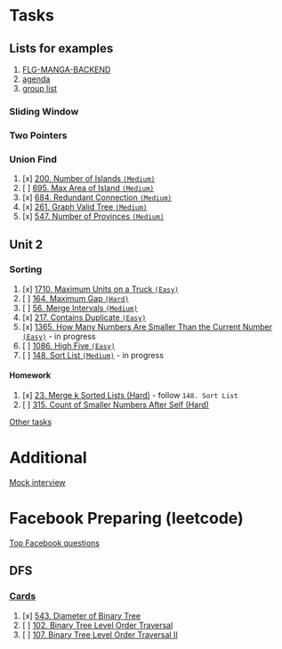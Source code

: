 # Tasks

## Lists for examples

1. [FLG-MANGA-BACKEND](https://github.com/FLG-MANGA-BACKEND/prep-materials/blob/main/dsa_syllabus.md)
2. [agenda](https://docs.google.com/document/d/1lqr1GxCn9_I1lx71g8c7WzDG5hyLkY1xsbTbMl5_BZc/edit#)
3. [group list](https://docs.google.com/spreadsheets/d/1waaB96R4zkNoPMex0CJkiOdcUmxxDI11/edit#gid=369453934)

### Sliding Window

### Two Pointers

### Union Find

1. [x] [200. Number of Islands `(Medium)`](https://leetcode.com/problems/number-of-islands/)
2. [ ] [695. Max Area of Island `(Medium)`](https://leetcode.com/problems/max-area-of-island/)
3. [x] [684. Redundant Connection `(Medium)`](https://leetcode.com/problems/redundant-connection)
4. [x] [261. Graph Valid Tree `(Medium)`](https://leetcode.com/problems/graph-valid-tree/)
5. [x] [547. Number of Provinces `(Medium)`](https://leetcode.com/problems/number-of-provinces/)

## Unit 2

### Sorting

1. [x] [1710. Maximum Units on a Truck `(Easy)`](https://leetcode.com/problems/maximum-units-on-a-truck/)
2. [ ] [164. Maximum Gap `(Hard)`](https://leetcode.com/problems/maximum-gap/)
3. [ ] [56. Merge Intervals `(Medium)`](https://leetcode.com/problems/merge-intervals/)
4. [x] [217. Contains Duplicate `(Easy)`](https://leetcode.com/problems/contains-duplicate/)
5. [x] [1365. How Many Numbers Are Smaller Than the Current Number `(Easy)`](https://leetcode.com/problems/how-many-numbers-are-smaller-than-the-current-number/) - in progress
6. [ ] [1086. High Five `(Easy)`](https://leetcode.com/problems/high-five/)
7. [ ] [148. Sort List `(Medium)`](https://leetcode.com/problems/sort-list/) - in progress

#### Homework

1. [x] [23. Merge k Sorted Lists (Hard)](https://leetcode.com/problems/merge-k-sorted-lists/) - follow `148. Sort List`
2. [ ] [315. Count of Smaller Numbers After Self (Hard)](https://leetcode.com/problems/count-of-smaller-numbers-after-self/)

[Other tasks](https://github.com/FLG-MANGA-BACKEND/prep-materials/blob/main/dsa_syllabus.md#leetcode-1)

# Additional

[Mock interview](https://www.pramp.com/dashboard#/schedule)

# Facebook Preparing (leetcode)

[Top Facebook questions](https://leetcode.com/problem-list/top-facebook-questions/?page=1)

## DFS

### [Cards](https://leetcode.com/explore/learn/card/data-structure-tree/134/traverse-a-tree/931/)

1. [x] [543. Diameter of Binary Tree](https://leetcode.com/problems/diameter-of-binary-tree/)
2. [ ] [102. Binary Tree Level Order Traversal](https://leetcode.com/problems/binary-tree-level-order-traversal/)
3. [ ] [107. Binary Tree Level Order Traversal II](https://leetcode.com/problems/binary-tree-level-order-traversal-ii/)